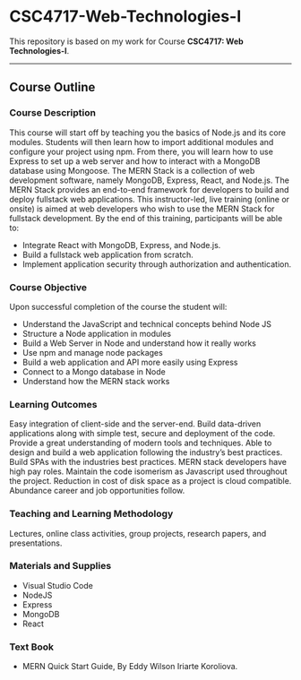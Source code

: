 # **CSC4717-Web-Technologies-I**
This repository is based on my work for Course **CSC4717: Web Technologies-I**.
<hr></hr>

## Course Outline
### Course Description
This course will start off by teaching you the basics of Node.js and its core modules. 
Students will then learn how to import additional modules and configure your project using npm. 
From there, you will learn how to use Express to set up a web server and how to interact with a MongoDB database using Mongoose. 
The MERN Stack is a collection of web development software, namely MongoDB, Express, React, and Node.js. 
The MERN Stack provides an end-to-end framework for developers to build and deploy fullstack web applications. 
This instructor-led, live training (online or onsite) is aimed at web developers who wish to use the MERN Stack for fullstack development. 
By the end of this training, participants will be able to: 
- Integrate React with MongoDB, Express, and Node.js. 
- Build a fullstack web application from scratch. 
- Implement application security through authorization and authentication.

### Course Objective
Upon successful completion of the course the student will: 
- Understand the JavaScript and technical concepts behind Node JS 
- Structure a Node application in modules 
- Build a Web Server in Node and understand how it really works 
- Use npm and manage node packages 
- Build a web application and API more easily using Express 
- Connect to a Mongo database in Node 
- Understand how the MERN stack works

### Learning Outcomes
Easy integration of client-side and the server-end. 
Build data-driven applications along with simple test, secure and deployment of the code. 
Provide a great understanding of modern tools and techniques. 
Able to design and build a web application following the industry’s best practices. 
Build SPAs with the industries best practices. MERN stack developers have high pay roles. 
Maintain the code isomerism as Javascript used throughout the project. 
Reduction in cost of disk space as a project is cloud compatible. 
Abundance career and job opportunities follow.

### Teaching and Learning Methodology
Lectures, online class activities, group projects, research papers, and presentations.

### Materials and Supplies
- Visual Studio Code 
- NodeJS
- Express 
- MongoDB 
- React

### Text Book
- MERN Quick Start Guide, By Eddy Wilson Iriarte Koroliova.
